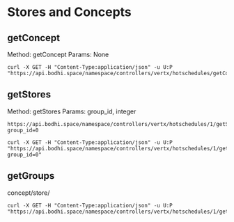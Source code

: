 # Stores and Concepts



## getConcept


Method: getConcept
Params: None

```
curl -X GET -H "Content-Type:application/json" -u U:P 
"https://api.bodhi.space/namespace/controllers/vertx/hotschedules/getConcept"
```


## getStores

Method: getStores
Params: group_id, integer

````
https://api.bodhi.space/namespace/controllers/vertx/hotschedules/1/getStores?group_id=0
````


```
curl -X GET -H "Content-Type:application/json" -u U:P "https://api.bodhi.space/namespace/controllers/vertx/hotschedules/1/getStores?group_id=0"
```





##  getGroups

concept/store/

```
curl -X GET -H "Content-Type:application/json" -u U:P "https://api.bodhi.space/namespace/controllers/vertx/hotschedules/1/getGroups"
```


